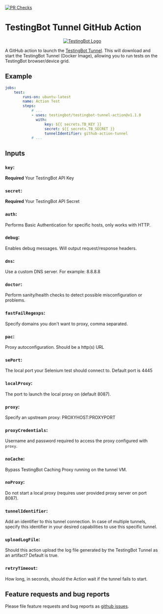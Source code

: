 [![PR Checks](https://github.com/testingbot/testingbot-tunnel-action/actions/workflows/main.yml/badge.svg)](https://github.com/testingbot/testingbot-tunnel-action/actions/workflows/main.yml)

# TestingBot Tunnel GitHub Action

<p align="center">
  <a href="https://testingbot.com"><img alt="TestingBot Logo" src="https://testingbot.com/assets/about.png"></a>
</p>

A GitHub action to launch the [TestingBot Tunnel](https://testingbot.com/support/other/tunnel).
This will download and start the TestingBot Tunnel (Docker Image), allowing you to run tests on the TestingBot browser/device grid.

## Example

```yaml
jobs:
    test:
        runs-on: ubuntu-latest
        name: Action Test
        steps:
            # ...
            - uses: testingbot/testingbot-tunnel-action@v1.1.0
              with:
                  key: ${{ secrets.TB_KEY }}
                  secret: ${{ secrets.TB_SECRET }}
                  tunnelIdentifier: github-action-tunnel
            # ...
```

## Inputs

### `key`:

**Required** Your TestingBot API Key

### `secret`:

**Required** Your TestingBot API Secret

### `auth`:

Performs Basic Authentication for specific hosts, only works with HTTP.

### `debug`:

Enables debug messages. Will output request/response headers.

### `dns`:

Use a custom DNS server. For example: 8.8.8.8

### `doctor`:

Perform sanity/health checks to detect possible misconfiguration or problems.

### `fastFailRegexps`:

Specify domains you don't want to proxy, comma separated.

### `pac`:

Proxy autoconfiguration. Should be a http(s) URL

### `sePort`:

The local port your Selenium test should connect to. Default port is 4445

### `localProxy`:

The port to launch the local proxy on (default 8087).

### `proxy`:

Specify an upstream proxy: PROXYHOST:PROXYPORT

### `proxyCredentials`:

Username and password required to access the proxy configured with `proxy`.

### `noCache`:

Bypass TestingBot Caching Proxy running on the tunnel VM.

### `noProxy`:

Do not start a local proxy (requires user provided proxy server on port 8087).

### `tunnelIdentifier`:

Add an identifier to this tunnel connection.
In case of multiple tunnels, specify this identifier in your desired capabilities to use this specific tunnel.

### `uploadLogFile`:

Should this action upload the log file generated by the TestingBot Tunnel as an artifact?
Default is true.

### `retryTimeout`:

How long, in seconds, should the Action wait if the tunnel fails to start.

## Feature requests and bug reports
Please file feature requests and bug reports as [github issues](https://github.com/testingbot/testingbot-tunnel-action/issues).